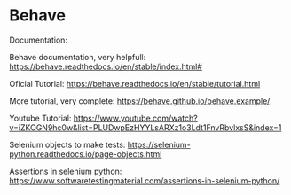 # Behave

Documentation:

Behave documentation, very helpfull:
https://behave.readthedocs.io/en/stable/index.html#

Oficial Tutorial:
https://behave.readthedocs.io/en/stable/tutorial.html

More tutorial, very complete:
https://behave.github.io/behave.example/

Youtube Tutorial:
https://www.youtube.com/watch?v=iZKOGN9hc0w&list=PLUDwpEzHYYLsARXz1o3Ldt1FnvRbvlxsS&index=1



Selenium objects to make tests:
https://selenium-python.readthedocs.io/page-objects.html

Assertions in selenium python:
https://www.softwaretestingmaterial.com/assertions-in-selenium-python/
